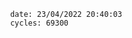 

                date: 23/04/2022 20:40:03
                cycles: 69300

                         